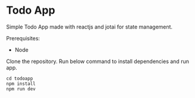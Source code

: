 # Todo App

Simple Todo App made with reactjs and jotai for state management.

Prerequisites:
- Node

Clone the repository.
Run below command to install dependencies and run app.

```
cd todoapp
npm install
npm run dev
```

